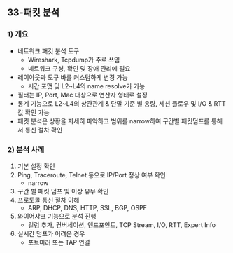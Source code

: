 ## 33-패킷 분석
### 1) 개요
- 네트워크 패킷 분석 도구
    - Wireshark, Tcpdump가 주로 쓰임
    - 네트워크 구성, 확인 및 장애 관리에 필요
- 레이아웃과 도구 바를 커스텀하게 변경 가능
    - 시간 포맷 및 L2~L4의 name resolve가 가능
- 필터는 IP, Port, Mac 대상으로 연산자 형태로 설정
- 통계 기능으로 L2~L4의 상관관계 & 단말 기준 별 용량, 세션 플로우 및 I/O & RTT 값 확인 가능
- 패킷 분석은 상황을 자세히 파악하고 범위를 narrow하여 구간별 패킷덤프를 통해서 통신 절차 확인
### 2) 분석 사례
1. 기본 설정 확인
2. Ping, Traceroute, Telnet 등으로 IP/Port 정상 여부 확인
    - narrow
3. 구간 별 패킷 덤프 및 이상 유무 확인
4. 프로토콜 통신 절차 이해
    - ARP, DHCP, DNS, HTTP, SSL, BGP, OSPF
5. 와이어샤크 기능으로 분석 진행
    - 컬럼 추가, 컨버세이션, 엔드포인트, TCP Stream, I/O, RTT, Expert Info
6. 실시간 덤프가 어려운 경우
    - 포트미러 또는 TAP 연결